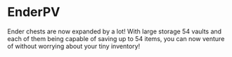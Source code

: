 # EnderPV
Ender chests are now expanded by a lot! With large storage 54 vaults and each of them being capable of saving up to 54 items, you can now venture of without worrying about your tiny inventory!
